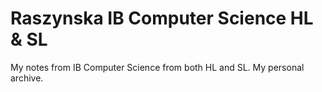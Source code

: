 # Raszynska IB Computer Science HL & SL

My notes from IB Computer Science from both HL and SL. My personal archive.
